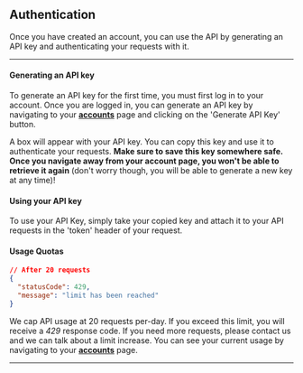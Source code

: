 ## Authentication

Once you have created an account, you can use the API by generating an API key and authenticating your requests with it.

---

#### Generating an API key

To generate an API key for the first time, you must first log in to your account. Once you are logged in, you can generate an API key by navigating to your [**accounts**](/account/overview) page and clicking on the 'Generate API Key' button.

A box will appear with your API key. You can copy this key and use it to authenticate your requests. **Make sure to save this key somewhere safe. Once you navigate away from your account page, you won't be able to retrieve it again** (don't worry though, you will be able to generate a new key at any time)!


#### Using your API key

To use your API Key, simply take your copied key and attach it to your API requests in the 'token' header of your request.

#### Usage Quotas

```json
// After 20 requests
{
  "statusCode": 429,
  "message": "limit has been reached"
}
```

We cap API usage at 20 requests per-day. If you exceed this limit, you will receive a *429* response code. If you need more requests, please contact us and we can talk about a limit increase. You can see your current usage by navigating to your [**accounts**](/account/overview) page.

---